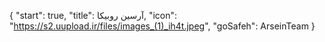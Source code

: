 {
  "start": true,
  "title": آرسین روبیکا,
  "icon": "https://s2.uupload.ir/files/images_(1)_ih4t.jpeg",
  "goSafeh": ArseinTeam
}
